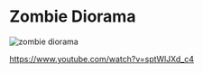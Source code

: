 # Zombie Diorama 

![zombie diorama](https://user-images.githubusercontent.com/46303501/193647917-6bfe8fc0-a702-4092-a46e-619cdd5a4d57.png)

https://www.youtube.com/watch?v=sptWlJXd_c4

